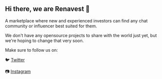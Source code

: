 ## Hi there, we are Renavest 👋

A marketplace where new and experienced investors can find any chat community or influencer best suited for them.

We don't have any opensource projects to share with the world just yet, but we're hoping to change that very soon.

Make sure to follow us on:

🐦 [Twitter](https://twitter.com/renavestapp)

📷 [Instagram](https://www.instagram.com/renavestapp/?hl=en)
